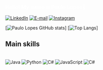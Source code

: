 ### <span style="color: #fff;"> Hello! My name is Paulo Lopes👋</span> 


[![LinkedIn](https://img.shields.io/badge/LinkedIn-0077B5?style=for-the-badge&logo=linkedin&color=4B0082)](https://www.linkedin.com/in/paulo-lopes-5bb797266/)
[![E-mail](https://img.shields.io/badge/-Email-000?style=for-the-badge&logo=microsoft-outlook&logoColor=007BFF&color=4B0082&logoColor=white)](mailto:paulolopesplj@gmail.com)
[![Instagram](https://img.shields.io/badge/-Instagram-%23E4405F?style=for-the-badge&logo=instagram&logoColor=white&color=4B0082)](https://www.instagram.com/paulopess_)


[![Paulo Lopes GitHub stats](https://github-readme-stats.vercel.app/api?username=paulopes1&theme=dracula&bg_color=4B0082&icon_color=fff&border_color=fff&show_icons=true&title_color=fff&text_color=fff&hide_title=true)]
[![Top Langs](https://github-readme-stats.vercel.app/api/top-langs/?username=paulopes1&layout=donut&theme=dracula&bg_color=4B0082&icon_color=fff&border_color=fff&show_icons=true&title_color=fff&text_color=fff&hide_title=trues)]

## Main skills
<div style="display: inline_block>"><br/>
    <img align="center" alt="Java" src="https://img.shields.io/badge/java-%23ED8B00.svg?style=for-the-badge&logo=openjdk&logoColor=white)" />
    <img align="center" alt="Python" src="https://img.shields.io/badge/python-3670A0?style=for-the-badge&logo=python&logoColor=ffdd54 "/>
    <img align="center" alt="C#" src="https://img.shields.io/badge/C%23-239120?style=for-the-badge&logo=c-sharp&logoColor=white "/>
    <img align="center" alt="JavaScript" src="https://img.shields.io/badge/JavaScript-F7DF1E?style=for-the-badge&logo=javascript&logoColor=black "/>
    <img align="center" alt="C#" src="https://img.shields.io/badge/TypeScript-007ACC?style=for-the-badge&logo=typescript&logoColor=white "/>
</div>